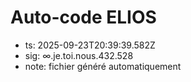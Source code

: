 # Auto-code ELIOS
- ts: 2025-09-23T20:39:39.582Z
- sig: ∞.je.toi.nous.432.528
- note: fichier généré automatiquement